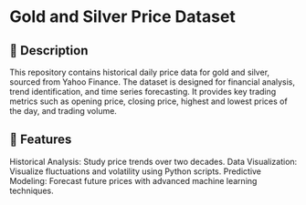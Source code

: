 
# Gold and Silver Price Dataset
## 📄 Description
This repository contains historical daily price data for gold and silver, sourced from Yahoo Finance. The dataset is designed for financial analysis, trend identification, and time series forecasting. It provides key trading metrics such as opening price, closing price, highest and lowest prices of the day, and trading volume.


## 🚀 Features
Historical Analysis: Study price trends over two decades.
Data Visualization: Visualize fluctuations and volatility using Python scripts.
Predictive Modeling: Forecast future prices with advanced machine learning techniques.

